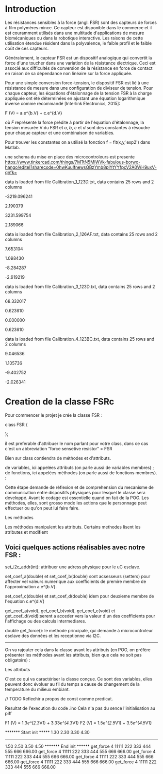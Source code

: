﻿# Introduction

Les résistances sensibles à la force (angl. FSR) sont des capteurs de forces à film polymères mince. Ce capteur est disponible dans le commerce et il est couramment utilisés dans une multitude d'applications de mesure biomécaniques ou dans la robotique interactive. Les raisons de cette utilisation étendue résident dans la polyvalence, le faible profil et le faible coût de ces capteurs.

Généralement, le capteur FSR est un dispositif analogique qui convertit la force d'une toucher dans une variation de la  résistance électrique. Ceci est associé aux difficultés de conversion de la résistance en force de contact en raison de sa dépendance non linéaire sur la force appliquée.

Pour une simple conversion force-tension, le dispositif FSR est lié à une résistance de mesure dans une configuration de diviseur de tension. Pour chaque capteur, les équations d'étalonnage de la tension FSR à la charge appliquée  ont été déterminées en ajustant une équation logarithmique inverse comme recommandé [Interlink Electronics, 2015]:

F (V) = a.e^{b.V} + c.e^{d.V}          


où $F$ représente la force prédite à partir de l'équation d'étalonnage, la tension mesurée V du FSR et $a$, $b$, $c$ et $d$ sont des constantes à résoudre pour chaque capteur et une combinaison de variables.

Pour trouver les constantes on a utilisé la fonction   f = fit(x,y,'exp2') dans Matlab.


une schema du mise en place des microcontroleurs est presente
https://www.tinkercad.com/things/7MTtN5MlWVk-fabulous-borwo-hango/editel?sharecode=0hwKuulfnewsQBzYmb8pIYtYYfpcV2A0WH9uxV-qnfk=

data is loaded from file Calibration_1_123D.txt, data contains 25 rows and 2 columns

-3219.096241

2.190379

3231.599754

2.189066

data is loaded from file Calibration_2_126AF.txt, data contains 25 rows and 2 columns

7.653104

1.098430

-8.284287

-2.919219

data is loaded from file Calibration_3_123D.txt, data contains 25 rows and 2 columns

68.332017

0.623610

0.000000

0.623610

data is loaded from file Calibration_4_123BC.txt, data contains 25 rows and 2 columns

9.046536

1.105736

-9.402752

-2.026341


# Creation de la classe FSRc

Pour commencer le projet je crée la classe FSR :

class FSR {

};

il est preferable d'attribuer le nom parlant pour votre class, dans ce cas c'est un abbreviation "force sensetive resistor" = FSR

Bien sur class contiendra de méthodes et d'attributs.

de variables, ici appelées attributs (on parle aussi de variables membres) ; de fonctions, ici appelées méthodes (on parle aussi de fonctions membres). :

Cette étape demande de réflexion et de comprehension du mecanisme de communication entre dispositifs physiques pour lesquel le classe sera developpé. Avant le codage est essentielle quand on fait de la POO. Les méthodes, elles, sont grosso modo les actions que le personnage peut effectuer ou qu'on peut lui faire faire.

Les méthodes

Les méthodes manipulent les attributs. Certains methodes lisent les atributes et modifient

Voici quelques actions réalisables avec notre FSR :
---
set_i2c_addr(int): attribuer une adress physique  pour le uC esclave.

set_coef_a(double) et set_coef_b(double) sont acsesseurs (setters) pour affecter vel valeurs numerique aux coefficients de premire membre de l'approximation a.e^{b.V}.

set_coef_c(double) et set_coef_d(double) idem pour deuxieme membre de l'equation c.e^{d.V}

get_coef_a(void), get_coef_b(void), get_coef_c(void) et get_coef_d(void):serent a acceder vers la valeur d'un des coefficients pour l'affichage ou des calculs intermediares.

double  get_force(): le methode principale, qui demande à microcontroleur esclave des données et les receptionne via I2C.

---
On va rajouter cela dans la classe avant les attributs (en POO, on préfère présenter les méthodes avant les attributs, bien que cela ne soit pas obligatoire) :

Les attributs

C'est ce qui va caractériser la classe conçue. Ce sont des variables, elles peuvent donc évoluer au fil du temps a cause de changement de la temperature du milieux embiant.

// TODO
Reflechir a propos de const comme predicat.



Resultat de l'execution du code .ino
Cela n'a pas du sence l'initialisation au piff

F1 (V) = 1.3*e^(2.3*V1) + 3.33*e^{4.3*V1}
F2 (V) = 1.5*e^(2.5*V1) + 3.5*e^{4.5*V1}


******* Start init *****
1.30
2.30
3.30
4.30
***********************
1.50
2.50
3.50
4.50
******* End init ******
get_force 4
11111 222 333 444 555 666
666.00
get_force 4
11111 222 333 444 555 666
666.00
get_force 4
11111 222 333 444 555 666
666.00
get_force 4
11111 222 333 444 555 666
666.00
get_force 4
11111 222 333 444 555 666
666.00
get_force 4
11111 222 333 444 555 666
666.00
